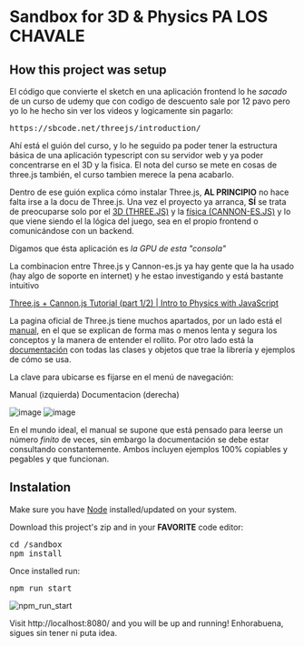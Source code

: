 Sandbox for 3D & Physics PA LOS CHAVALE
=======================================

How this project was setup
--------------------------
El código que convierte el sketch en una aplicación frontend lo he _sacado_ de un curso de udemy que con codigo de descuento sale por 12 pavo pero yo lo he hecho sin ver los videos y logicamente sin pagarlo:

<pre>https://sbcode.net/threejs/introduction/</pre>

Ahí está el guión del curso, y lo he seguido pa poder tener la estructura básica de una aplicación typescript con su servidor web y ya poder concentrarse en el 3D y la fisica. El nota del curso se mete en cosas de three.js también, el curso tambien merece la pena acabarlo.

Dentro de ese guión explica cómo instalar Three.js, **AL PRINCIPIO** no hace falta irse a la docu de Three.js. Una vez el proyecto ya arranca, **SÍ** se trata de preocuparse solo por el [3D (THREE.JS)](https://threejs.org/manual/#en/fundamentals) y la [física (CANNON-ES.JS)](https://pmndrs.github.io/cannon-es/docs/) y lo que viene siendo el la lógica del juego, sea en el propio frontend o comunicándose con un backend.

Digamos que ésta aplicación es _la GPU de esta "consola"_

La combinacion entre Three.js y Cannon-es.js ya hay gente que la ha usado (hay algo de soporte en internet) y he estao investigando y está bastante intuitivo

[Three.js + Cannon.js Tutorial (part 1/2) | Intro to Physics with JavaScript](https://www.youtube.com/watch?v=Ht1JzJ6kB7g)

La pagina oficial de Three.js tiene muchos apartados, por un lado está el [manual](https://threejs.org/manual/#en/fundamentals), en el que se explican de forma mas o menos lenta y segura los conceptos y la manera de entender el rollito. 
Por otro lado está la [documentación](https://threejs.org/docs/index.html#manual/en/introduction/Creating-a-scene) con todas las clases y objetos que trae la librería y ejemplos de cómo se usa.

La clave para ubicarse es fijarse en el menú de navegación:

Manual (izquierda)   Documentacion (derecha)

![image](https://user-images.githubusercontent.com/22574140/205631557-a2b08afd-2d81-415a-9088-0adb1e65cffb.png)  ![image](https://user-images.githubusercontent.com/22574140/205631646-82912ee0-932b-4239-a34e-c03eba7091f7.png)

En el mundo ideal, el manual se supone que está pensado para leerse un número _finito_ de veces, sin embargo la documentación se debe estar consultando constantemente. 
Ambos incluyen ejemplos 100% copiables y pegables y que funcionan.


Instalation
-----------
Make sure you have [Node](https://nodejs.org/en/download/) installed/updated on your system.

Download this project's zip and in your **FAVORITE** code editor:
<pre>
cd /sandbox
npm install
</pre>
Once installed run:
<pre>npm run start</pre> 

![npm_run_start](https://user-images.githubusercontent.com/22574140/205627698-06f78ec1-4d09-40b3-9c91-2b1bafb17aea.png)

Visit http://localhost:8080/ and you will be up and running! 
Enhorabuena, sigues sin tener ni puta idea.
